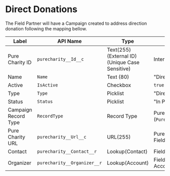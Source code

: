 # Direct Donations

The Field Partner will have a Campaign created to address direction donation following the mapping bellow.

Label | API Name | Type | Description
--- | --- | --- | ---
Pure Charity ID | `purecharity__Id__c` | Text(255) (External ID) (Unique Case Sensitive) | Internal Pure Charity ID
Name | `Name` | Text (80) | "Direct Donations"
Active | `IsActive` | Checkbox | `true`
Type | `Type` | Picklist | "Direct Donation"
Status | `Status` | Picklist | "In Progress"
Campaign Record Type | `RecordType` | Record Type | Pure Charity Direct Donation (`Pure_Charity_Direct_Donation`)
Pure Charity URL | `purecharity__Url__c` | URL(255) | Pure Charity URL address to the Field Partner profile
Contact | `purecharity__Contact__r` | Lookup(Contact) | Field Partner Organizer Contact
Organizer | `purecharity__Organizer__r` | Lookup(Account) | Field Partner Organizer Account
